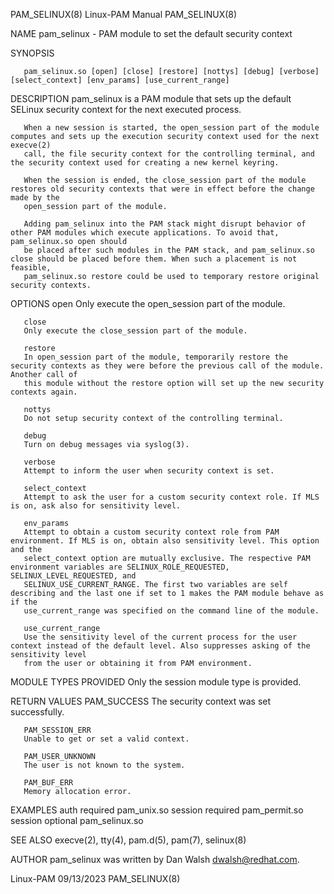 PAM_SELINUX(8)							       Linux-PAM Manual								PAM_SELINUX(8)

NAME
       pam_selinux - PAM module to set the default security context

SYNOPSIS

       pam_selinux.so [open] [close] [restore] [nottys] [debug] [verbose] [select_context] [env_params] [use_current_range]

DESCRIPTION
       pam_selinux is a PAM module that sets up the default SELinux security context for the next executed process.

       When a new session is started, the open_session part of the module computes and sets up the execution security context used for the next execve(2)
       call, the file security context for the controlling terminal, and the security context used for creating a new kernel keyring.

       When the session is ended, the close_session part of the module restores old security contexts that were in effect before the change made by the
       open_session part of the module.

       Adding pam_selinux into the PAM stack might disrupt behavior of other PAM modules which execute applications. To avoid that, pam_selinux.so open should
       be placed after such modules in the PAM stack, and pam_selinux.so close should be placed before them. When such a placement is not feasible,
       pam_selinux.so restore could be used to temporary restore original security contexts.

OPTIONS
       open
	   Only execute the open_session part of the module.

       close
	   Only execute the close_session part of the module.

       restore
	   In open_session part of the module, temporarily restore the security contexts as they were before the previous call of the module. Another call of
	   this module without the restore option will set up the new security contexts again.

       nottys
	   Do not setup security context of the controlling terminal.

       debug
	   Turn on debug messages via syslog(3).

       verbose
	   Attempt to inform the user when security context is set.

       select_context
	   Attempt to ask the user for a custom security context role. If MLS is on, ask also for sensitivity level.

       env_params
	   Attempt to obtain a custom security context role from PAM environment. If MLS is on, obtain also sensitivity level. This option and the
	   select_context option are mutually exclusive. The respective PAM environment variables are SELINUX_ROLE_REQUESTED, SELINUX_LEVEL_REQUESTED, and
	   SELINUX_USE_CURRENT_RANGE. The first two variables are self describing and the last one if set to 1 makes the PAM module behave as if the
	   use_current_range was specified on the command line of the module.

       use_current_range
	   Use the sensitivity level of the current process for the user context instead of the default level. Also suppresses asking of the sensitivity level
	   from the user or obtaining it from PAM environment.

MODULE TYPES PROVIDED
       Only the session module type is provided.

RETURN VALUES
       PAM_SUCCESS
	   The security context was set successfully.

       PAM_SESSION_ERR
	   Unable to get or set a valid context.

       PAM_USER_UNKNOWN
	   The user is not known to the system.

       PAM_BUF_ERR
	   Memory allocation error.

EXAMPLES
	   auth	    required  pam_unix.so
	   session  required  pam_permit.so
	   session  optional  pam_selinux.so

SEE ALSO
       execve(2), tty(4), pam.d(5), pam(7), selinux(8)

AUTHOR
       pam_selinux was written by Dan Walsh <dwalsh@redhat.com>.

Linux-PAM								  09/13/2023								PAM_SELINUX(8)
